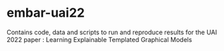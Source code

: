 # embar-uai22
Contains code, data and scripts to run and reproduce results for the UAI 2022 paper : Learning Explainable Templated Graphical Models
